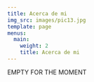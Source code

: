 ```yaml
---
title: Acerca de mi
img_src: images/pic13.jpg
template: page
menus:
  main:
    weight: 2
    title: Acerca de mi
---
```


EMPTY FOR THE MOMENT